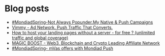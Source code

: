 # Blog posts
<!-- BLOG-POST-LIST:START -->
- [#MondiadSpring-Not Always Popunder.My Native &amp; Push Campaigns](https://afflift.com/f/threads/mondiadspring-not-always-popunder-my-native-push-campaigns.10532/)
- [Vimmy - Ad Network. Push Traffic That Converts.](https://afflift.com/f/threads/vimmy-ad-network-push-traffic-that-converts.5871/)
- [How to host your landing pages without a server - for free ? &lpar;unlimited traffic and global coverage&rpar;](https://afflift.com/f/threads/how-to-host-your-landing-pages-without-a-server-for-free-unlimited-traffic-and-global-coverage.10527/)
- [MAGIC BOOST - Web3, Blockchain and Crypto Leading Affiliate Network](https://afflift.com/f/threads/magic-boost-web3-blockchain-and-crypto-leading-affiliate-network.10508/)
- [#MondiadSpring- mVas offers with Mondiad Push](https://afflift.com/f/threads/mondiadspring-mvas-offers-with-mondiad-push.10480/)
<!-- BLOG-POST-LIST:END -->
